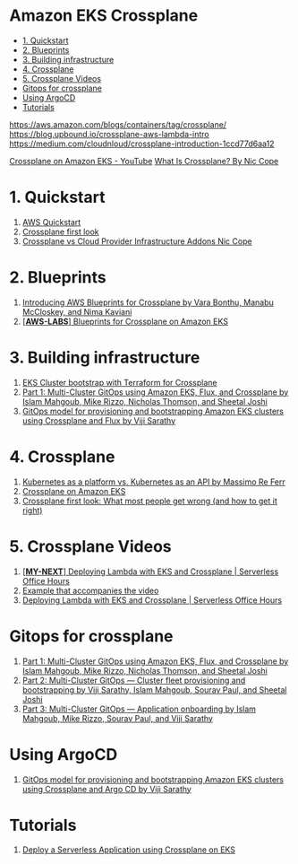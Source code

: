 <h1>Amazon EKS Crossplane</h1>

<!-- TOC -->

- [1. Quickstart](#1-quickstart)
- [2. Blueprints](#2-blueprints)
- [3. Building infrastructure](#3-building-infrastructure)
- [4. Crossplane](#4-crossplane)
- [5. Crossplane Videos](#5-crossplane-videos)
- [Gitops for crossplane](#gitops-for-crossplane)
- [Using ArgoCD](#using-argocd)
- [Tutorials](#tutorials)

<!-- /TOC -->

https://aws.amazon.com/blogs/containers/tag/crossplane/
https://blog.upbound.io/crossplane-aws-lambda-intro
https://medium.com/cloudnloud/crossplane-introduction-1ccd77d6aa12

[Crossplane on Amazon EKS - YouTube](https://www.youtube.com/watch?v=aWRWKnniqeM)
[What Is Crossplane? By Nic Cope](https://learning.oreilly.com/library/view/what-is-crossplane/9781098146306/)

# 1. Quickstart

1. [AWS Quickstart](https://docs.crossplane.io/master/getting-started/provider-aws/)
2. [Crossplane first look](https://blog.upbound.io/crossplane-first-look)
3. [Crossplane vs Cloud Provider Infrastructure Addons Nic Cope](https://blog.crossplane.io/crossplane-vs-cloud-infrastructure-addons/)

# 2. Blueprints

1. [Introducing AWS Blueprints for Crossplane by Vara Bonthu, Manabu McCloskey, and Nima Kaviani](https://aws.amazon.com/blogs/opensource/introducing-aws-blueprints-for-crossplane/)
2. [[**AWS-LABS**] Blueprints for Crossplane on Amazon EKS](https://github.com/awslabs/crossplane-on-eks)

# 3. Building infrastructure

1. [EKS Cluster bootstrap with Terraform for Crossplane](https://github.com/awslabs/crossplane-on-eks/blob/main/bootstrap/terraform/README.md)
2. [Part 1: Multi-Cluster GitOps using Amazon EKS, Flux, and Crossplane by Islam Mahgoub, Mike Rizzo, Nicholas Thomson, and Sheetal Joshi](https://aws.amazon.com/blogs/containers/part-1-build-multi-cluster-gitops-using-amazon-eks-flux-cd-and-crossplane/)
3. [GitOps model for provisioning and bootstrapping Amazon EKS clusters using Crossplane and Flux by Viji Sarathy](https://aws.amazon.com/blogs/containers/gitops-model-for-provisioning-and-bootstrapping-amazon-eks-clusters-using-crossplane-and-flux/)

# 4. Crossplane

1. [Kubernetes as a platform vs. Kubernetes as an API by Massimo Re Ferr](https://aws.amazon.com/blogs/containers/kubernetes-as-a-platform-vs-kubernetes-as-an-api-2/)
2. [Crossplane on Amazon EKS](https://www.youtube.com/watch?v=aWRWKnniqeM)
3. [Crossplane first look: What most people get wrong (and how to get it right)](https://blog.upbound.io/crossplane-first-look)

# 5. Crossplane Videos

1. [[**MY-NEXT**] Deploying Lambda with EKS and Crossplane | Serverless Office Hours](https://www.youtube.com/watch?v=8CdyxX7eGkA)
2. [Example that accompanies the video](https://github.com/awslabs/crossplane-on-eks/blob/main/examples/upbound-aws-provider/composite-resources/serverless-examples/sqs-lambda-s3/README.md)
1. [Deploying Lambda with EKS and Crossplane | Serverless Office Hours](https://www.youtube.com/watch?v=8CdyxX7eGkA)

# Gitops for crossplane

1. [Part 1: Multi-Cluster GitOps using Amazon EKS, Flux, and Crossplane by Islam Mahgoub, Mike Rizzo, Nicholas Thomson, and Sheetal Joshi ](https://aws.amazon.com/blogs/containers/part-1-build-multi-cluster-gitops-using-amazon-eks-flux-cd-and-crossplane/)
1. [Part 2: Multi-Cluster GitOps — Cluster fleet provisioning and bootstrapping by Viji Sarathy, Islam Mahgoub, Sourav Paul, and Sheetal Joshi](https://aws.amazon.com/blogs/containers/part-2-multi-cluster-gitops-cluster-fleet-provisioning-and-bootstrapping/)
1. [Part 3: Multi-Cluster GitOps — Application onboarding by Islam Mahgoub, Mike Rizzo, Sourav Paul, and Viji Sarathy](https://aws.amazon.com/blogs/containers/part-3-multi-cluster-gitops-application-onboarding/)

# Using ArgoCD

1. [GitOps model for provisioning and bootstrapping Amazon EKS clusters using Crossplane and Argo CD by Viji Sarathy](https://aws.amazon.com/blogs/containers/gitops-model-for-provisioning-and-bootstrapping-amazon-eks-clusters-using-crossplane-and-argo-cd/)

# Tutorials

1. [Deploy a Serverless Application using Crossplane on EKS](https://aws.amazon.com/tutorials/deploy-serverless-application-using-crossplane-on-eks/)